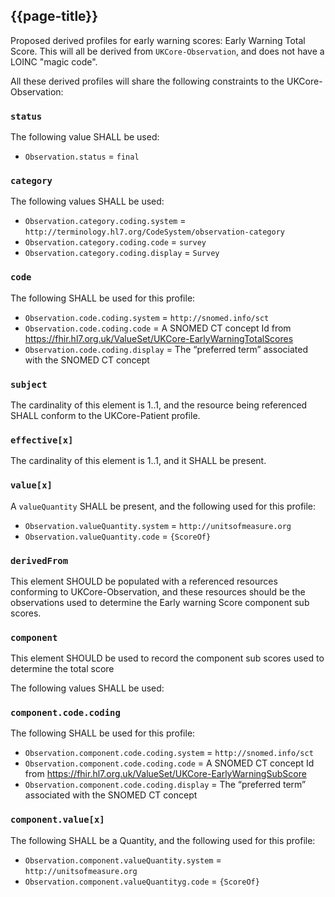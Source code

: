 ## {{page-title}}

Proposed derived profiles for early warning scores: Early Warning Total Score. This will all be derived from <code>UKCore-Observation</code>, and does not have a LOINC "magic code".

All these derived profiles will share the following constraints to the UKCore-Observation:

### `status`

The following value SHALL be used:
- `Observation.status` = `final`

### `category`
The following values SHALL be used:
- `Observation.category.coding.system` = `http://terminology.hl7.org/CodeSystem/observation-category`
- `Observation.category.coding.code` = `survey`
- `Observation.category.coding.display` = `Survey`

### `code`
The following SHALL be used for this profile:
- `Observation.code.coding.system` = `http://snomed.info/sct`
- `Observation.code.coding.code` = A SNOMED CT concept Id from https://fhir.hl7.org.uk/ValueSet/UKCore-EarlyWarningTotalScores
- `Observation.code.coding.display` = The “preferred term” associated with the SNOMED CT concept

### `subject`

The cardinality of this element is 1..1, and the resource being referenced SHALL conform to the UKCore-Patient profile.

### `effective[x]`

The cardinality of this element is 1..1, and it SHALL be present.

### `value[x]`
A <code>valueQuantity</code> SHALL be present, and the following used for this profile:
- `Observation.valueQuantity.system` = `http://unitsofmeasure.org`
- `Observation.valueQuantity.code` = `{ScoreOf}`

### `derivedFrom`
This element SHOULD be populated with a referenced resources conforming to UKCore-Observation, and these resources should be the observations used to determine the Early warning Score component sub scores.

### `component`
This element SHOULD be used to record the component sub scores used to determine the total score

The following values SHALL be used:

### `component.code.coding`
The following SHALL be used for this profile:
- `Observation.component.code.coding.system` = `http://snomed.info/sct`
- `Observation.component.code.coding.code` = A SNOMED CT concept Id from https://fhir.hl7.org.uk/ValueSet/UKCore-EarlyWarningSubScore
- `Observation.component.code.coding.display` = The “preferred term” associated with the SNOMED CT concept

### `component.value[x]`
The following SHALL be a Quantity, and the following used for this profile:
- `Observation.component.valueQuantity.system` = `http://unitsofmeasure.org`
- `Observation.component.valueQuantityg.code` = `{ScoreOf}`
